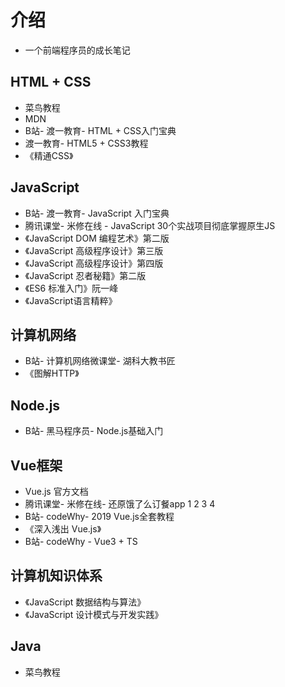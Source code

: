 <!--
 * @Author: x09898 coder_xujie@163.com
 * @Date: 2022-05-09 20:54:40
 * @LastEditors: x09898 coder_xujie@163.com
 * @FilePath: \HTML-CSS-Javascript-\README.md
 * @Description: 个人学习笔记涉及到的参考资料
-->
# 介绍

* 一个前端程序员的成长笔记

## HTML + CSS

* 菜鸟教程
* MDN
* B站- 渡一教育- HTML + CSS入门宝典
* 渡一教育- HTML5 + CSS3教程
* 《精通CSS》

## JavaScript

* B站- 渡一教育- JavaScript 入门宝典
* 腾讯课堂- 米修在线 - JavaScript 30个实战项目彻底掌握原生JS
* 《JavaScript DOM 编程艺术》第二版
* 《JavaScript 高级程序设计》第三版
* 《JavaScript 高级程序设计》第四版
* 《JavaScript 忍者秘籍》第二版
* 《ES6 标准入门》阮一峰
* 《JavaScript语言精粹》

## 计算机网络

* B站- 计算机网络微课堂- 湖科大教书匠
* 《图解HTTP》

## Node.js

* B站- 黑马程序员- Node.js基础入门

## Vue框架

* Vue.js 官方文档
* 腾讯课堂- 米修在线- 还原饿了么订餐app 1 2 3 4
* B站- codeWhy- 2019 Vue.js全套教程
* 《深入浅出 Vue.js》
* B站- codeWhy - Vue3 + TS

## 计算机知识体系

* 《JavaScript 数据结构与算法》
* 《JavaScript 设计模式与开发实践》

## Java

* 菜鸟教程
